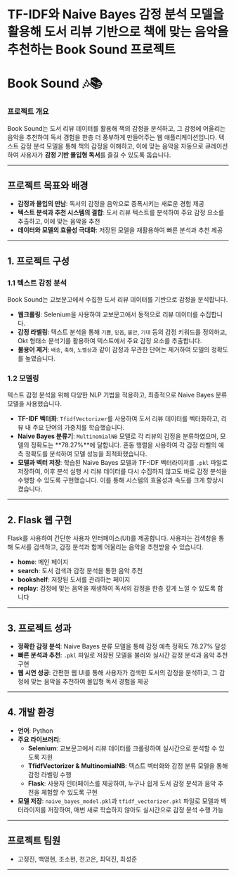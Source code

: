 # TF-IDF와 Naive Bayes 감정 분석 모델을 활용해 도서 리뷰 기반으로 책에 맞는 음악을 추천하는 Book Sound 프로젝트

# Book Sound 🎶📚

### 프로젝트 개요
Book Sound는 도서 리뷰 데이터를 활용해 책의 감정을 분석하고, 그 감정에 어울리는 음악을 추천하여 독서 경험을 한층 더 풍부하게 만들어주는 웹 애플리케이션입니다. 텍스트 감정 분석 모델을 통해 책의 감정을 이해하고, 이에 맞는 음악을 자동으로 큐레이션하여 사용자가 **감정 기반 몰입형 독서**를 즐길 수 있도록 돕습니다.

---

## 프로젝트 목표와 배경
- **감정과 몰입의 만남**: 독서의 감정을 음악으로 증폭시키는 새로운 경험 제공
- **텍스트 분석과 추천 시스템의 결합**: 도서 리뷰 텍스트를 분석하여 주요 감정 요소를 추출하고, 이에 맞는 음악을 추천
- **데이터와 모델의 효율성 극대화**: 저장된 모델을 재활용하여 빠른 분석과 추천 제공

---

## 1. 프로젝트 구성

### 1.1 텍스트 감정 분석
Book Sound는 교보문고에서 수집한 도서 리뷰 데이터를 기반으로 감정을 분석합니다.  
- **웹크롤링**: Selenium을 사용하여 교보문고에서 동적으로 리뷰 데이터를 수집합니다.
- **감정 라벨링**: 텍스트 분석을 통해 `기쁨`, `믿음`, `불안`, `기대` 등의 감정 키워드를 정의하고, Okt 형태소 분석기를 활용하여 텍스트에서 주요 감정 요소를 추출합니다.
- **불용어 제거**: `배송`, `축하`, `노벨상`과 같이 감정과 무관한 단어는 제거하여 모델의 정확도를 높였습니다.

### 1.2 모델링
텍스트 감정 분석을 위해 다양한 NLP 기법을 적용하고, 최종적으로 Naive Bayes 분류 모델을 사용했습니다.
- **TF-IDF 벡터화**: `TfidfVectorizer`를 사용하여 도서 리뷰 데이터를 벡터화하고, 리뷰 내 주요 단어의 가중치를 학습했습니다.
- **Naive Bayes 분류기**: `MultinomialNB` 모델로 각 리뷰의 감정을 분류하였으며, 모델의 정확도는 **78.27%**에 달합니다. 혼동 행렬을 사용하여 각 감정 라벨의 예측 정확도를 분석하여 모델 성능을 최적화했습니다.
- **모델과 벡터 저장**: 학습된 Naive Bayes 모델과 TF-IDF 벡터라이저를 `.pkl` 파일로 저장하여, 이후 분석 실행 시 리뷰 데이터를 다시 수집하지 않고도 바로 감정 분석을 수행할 수 있도록 구현했습니다. 이를 통해 시스템의 효율성과 속도를 크게 향상시켰습니다.

---

## 2. Flask 웹 구현

Flask를 사용하여 간단한 사용자 인터페이스(UI)를 제공합니다. 사용자는 검색창을 통해 도서를 검색하고, 감정 분석과 함께 어울리는 음악을 추천받을 수 있습니다.

- **home**: 메인 페이지
- **search**: 도서 검색과 감정 분석을 통한 음악 추천
- **bookshelf**: 저장된 도서를 관리하는 페이지
- **replay**: 감정에 맞는 음악을 재생하여 독서의 감정을 한층 깊게 느낄 수 있도록 합니다

---

## 3. 프로젝트 성과

- **정확한 감정 분석**: Naive Bayes 분류 모델을 통해 감정 예측 정확도 78.27% 달성
- **빠른 분석과 추천**: `.pkl` 파일로 저장된 모델을 불러와 실시간 감정 분석과 음악 추천 구현
- **웹 시연 성공**: 간편한 웹 UI를 통해 사용자가 검색한 도서의 감정을 분석하고, 그 감정에 맞는 음악을 추천하여 몰입형 독서 경험을 제공

---

## 4. 개발 환경

- **언어**: Python
- **주요 라이브러리**:
  - **Selenium**: 교보문고에서 리뷰 데이터를 크롤링하여 실시간으로 분석할 수 있도록 지원
  - **TfidfVectorizer & MultinomialNB**: 텍스트 벡터화와 감정 분류 모델을 통해 감정 라벨링 수행
  - **Flask**: 사용자 인터페이스를 제공하여, 누구나 쉽게 도서 감정 분석과 음악 추천을 체험할 수 있도록 구현
- **모델 저장**: `naive_bayes_model.pkl`과 `tfidf_vectorizer.pkl` 파일로 모델과 벡터라이저를 저장하여, 매번 새로 학습하지 않아도 실시간으로 감정 분석 수행 가능

---

## 프로젝트 팀원
- 고정진, 백영현, 조소현, 천고은, 최덕진, 최성준

---

